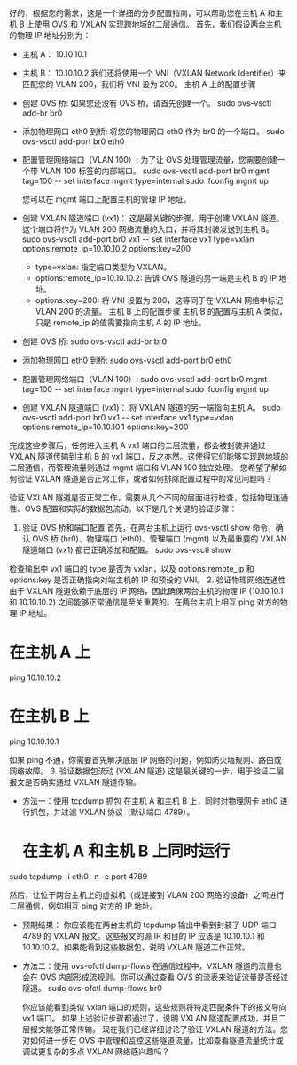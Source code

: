 好的，根据您的需求，这是一个详细的分步配置指南，可以帮助您在主机 A 和主机 B 上使用 OVS 和 VXLAN 实现跨地域的二层通信。
首先，我们假设两台主机的物理 IP 地址分别为：
 * 主机 A： 10.10.10.1
 * 主机 B： 10.10.10.2
   我们还将使用一个 VNI（VXLAN Network Identifier）来匹配您的 VLAN 200，我们将 VNI 设为 200。
主机 A 上的配置步骤
 * 创建 OVS 桥:
   如果您还没有 OVS 桥，请首先创建一个。
   sudo ovs-vsctl add-br br0

 * 添加物理网口 eth0 到桥:
   将您的物理网口 eth0 作为 br0 的一个端口。
   sudo ovs-vsctl add-port br0 eth0

 * 配置管理网络端口（VLAN 100）:
   为了让 OVS 处理管理流量，您需要创建一个带 VLAN 100 标签的内部端口。
   sudo ovs-vsctl add-port br0 mgmt tag=100 -- set interface mgmt type=internal
sudo ifconfig mgmt up

   您可以在 mgmt 端口上配置主机的管理 IP 地址。
 * 创建 VXLAN 隧道端口 (vx1)：
   这是最关键的步骤，用于创建 VXLAN 隧道。这个端口将作为 VLAN 200 网络流量的入口，并将其封装发送到主机 B。
   sudo ovs-vsctl add-port br0 vx1 -- set interface vx1 type=vxlan options:remote_ip=10.10.10.2 options:key=200

   * type=vxlan: 指定端口类型为 VXLAN。
   * options:remote_ip=10.10.10.2: 告诉 OVS 隧道的另一端是主机 B 的 IP 地址。
   * options:key=200: 将 VNI 设置为 200，这等同于在 VXLAN 网络中标记 VLAN 200 的流量。
主机 B 上的配置步骤
主机 B 的配置与主机 A 类似，只是 remote_ip 的值需要指向主机 A 的 IP 地址。
 * 创建 OVS 桥:
   sudo ovs-vsctl add-br br0

 * 添加物理网口 eth0 到桥:
   sudo ovs-vsctl add-port br0 eth0

 * 配置管理网络端口（VLAN 100）:
   sudo ovs-vsctl add-port br0 mgmt tag=100 -- set interface mgmt type=internal
sudo ifconfig mgmt up

 * 创建 VXLAN 隧道端口 (vx1)：
   将 VXLAN 隧道的另一端指向主机 A。
   sudo ovs-vsctl add-port br0 vx1 -- set interface vx1 type=vxlan options:remote_ip=10.10.10.1 options:key=200

完成这些步骤后，任何进入主机 A vx1 端口的二层流量，都会被封装并通过 VXLAN 隧道传输到主机 B 的 vx1 端口，反之亦然。这使得它们能够实现跨地域的二层通信，而管理流量则通过 mgmt 端口和 VLAN 100 独立处理。
您希望了解如何验证 VXLAN 隧道是否正常工作，或者如何排除配置过程中的常见问题吗？

验证 VXLAN 隧道是否正常工作，需要从几个不同的层面进行检查，包括物理连通性、OVS 配置和实际的数据包流动。以下是几个关键的验证步骤：
1. 验证 OVS 桥和端口配置
首先，在两台主机上运行 ovs-vsctl show 命令，确认 OVS 桥 (br0)、物理端口 (eth0)、管理端口 (mgmt) 以及最重要的 VXLAN 隧道端口 (vx1) 都已正确添加和配置。
sudo ovs-vsctl show

检查输出中 vx1 端口的 type 是否为 vxlan，以及 options:remote_ip 和 options:key 是否正确指向对端主机的 IP 和预设的 VNI。
2. 验证物理网络连通性
由于 VXLAN 隧道依赖于底层的 IP 网络，因此确保两台主机的物理 IP (10.10.10.1 和 10.10.10.2) 之间能够正常通信是至关重要的。在两台主机上相互 ping 对方的物理 IP 地址。
# 在主机 A 上
ping 10.10.10.2

# 在主机 B 上
ping 10.10.10.1

如果 ping 不通，你需要首先解决底层 IP 网络的问题，例如防火墙规则、路由或网络故障。
3. 验证数据包流动 (VXLAN 隧道)
这是最关键的一步，用于验证二层报文是否确实通过 VXLAN 隧道传输。
 * 方法一：使用 tcpdump 抓包
   在主机 A 和主机 B 上，同时对物理网卡 eth0 进行抓包，并过滤 VXLAN 协议（默认端口 4789）。
   # 在主机 A 和主机 B 上同时运行
sudo tcpdump -i eth0 -n -e port 4789

   然后，让位于两台主机上的虚拟机（或连接到 VLAN 200 网络的设备）之间进行二层通信，例如相互 ping 对方的 IP 地址。
   * 预期结果： 你应该能在两台主机的 tcpdump 输出中看到封装了 UDP 端口 4789 的 VXLAN 报文。这些报文的源 IP 和目的 IP 应该是 10.10.10.1 和 10.10.10.2。如果能看到这些数据包，说明 VXLAN 隧道工作正常。
 * 方法二：使用 ovs-ofctl dump-flows
   在通信过程中，VXLAN 隧道的流量也会在 OVS 内部形成流规则。你可以通过查看 OVS 的流表来验证流量是否经过隧道。
   sudo ovs-ofctl dump-flows br0

   你应该能看到类似 vxlan 端口的规则，这些规则将特定匹配条件下的报文导向 vx1 端口。
如果上述验证步骤都通过了，说明 VXLAN 隧道配置成功，并且二层报文能够正常传输。
现在我们已经详细讨论了验证 VXLAN 隧道的方法。您对如何进一步在 OVS 中管理和监控这些隧道流量，比如查看隧道流量统计或调试更复杂的多点 VXLAN 网络感兴趣吗？

